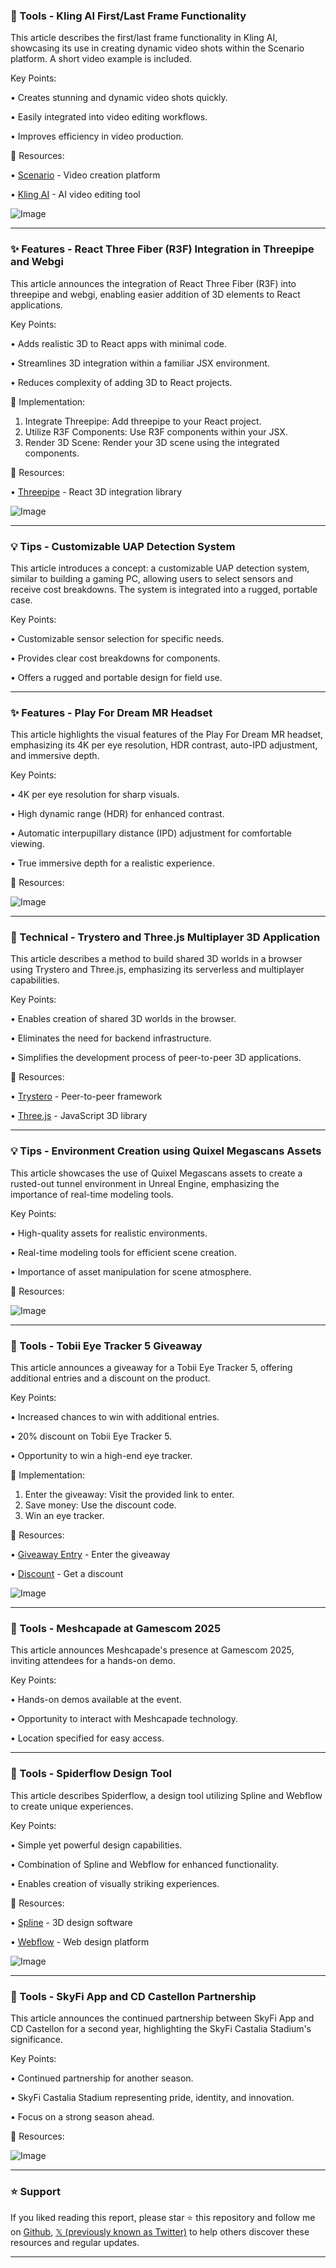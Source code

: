 ### 🚀 Tools - Kling AI First/Last Frame Functionality

This article describes the first/last frame functionality in Kling AI, showcasing its use in creating dynamic video shots within the Scenario platform.  A short video example is included.

Key Points:

• Creates stunning and dynamic video shots quickly.


• Easily integrated into video editing workflows.


• Improves efficiency in video production.


🔗 Resources:

• [Scenario](https://x.com/Scenario_gg) - Video creation platform


• [Kling AI](https://x.com/Kling_ai) - AI video editing tool


![Image](https://pbs.twimg.com/ext_tw_video_thumb/1959629540956762112/pu/img/uwtv9kuxxu_lMAWG.jpg)


---

### ✨ Features - React Three Fiber (R3F) Integration in Threepipe and Webgi

This article announces the integration of React Three Fiber (R3F) into threepipe and webgi, enabling easier addition of 3D elements to React applications.

Key Points:

• Adds realistic 3D to React apps with minimal code.


• Streamlines 3D integration within a familiar JSX environment.


• Reduces complexity of adding 3D to React projects.


🚀 Implementation:

1. Integrate Threepipe: Add threepipe to your React project.
2. Utilize R3F Components: Use R3F components within your JSX.
3. Render 3D Scene: Render your 3D scene using the integrated components.


🔗 Resources:

• [Threepipe](https://github.com/repalash/threepipe#react-three-fiber-r3f) -  React 3D integration library


![Image](https://pbs.twimg.com/amplify_video_thumb/1960052974593462272/img/xDwIQHkJCAGXLSdI.jpg)


---

### 💡 Tips - Customizable UAP Detection System

This article introduces a concept: a customizable UAP detection system, similar to building a gaming PC, allowing users to select sensors and receive cost breakdowns.  The system is integrated into a rugged, portable case.

Key Points:

• Customizable sensor selection for specific needs.


• Provides clear cost breakdowns for components.


• Offers a rugged and portable design for field use.



---

### ✨ Features - Play For Dream MR Headset

This article highlights the visual features of the Play For Dream MR headset, emphasizing its 4K per eye resolution, HDR contrast, auto-IPD adjustment, and immersive depth.

Key Points:

• 4K per eye resolution for sharp visuals.


• High dynamic range (HDR) for enhanced contrast.


• Automatic interpupillary distance (IPD) adjustment for comfortable viewing.


• True immersive depth for a realistic experience.


🔗 Resources:

![Image](https://pbs.twimg.com/amplify_video_thumb/1958829811662766080/img/C2mYRcXzyPamhr7a.jpg)


---

### 🤖 Technical - Trystero and Three.js Multiplayer 3D Application

This article describes a method to build shared 3D worlds in a browser using Trystero and Three.js, emphasizing its serverless and multiplayer capabilities.

Key Points:

• Enables creation of shared 3D worlds in the browser.


• Eliminates the need for backend infrastructure.


• Simplifies the development process of peer-to-peer 3D applications.


🔗 Resources:

• [Trystero](https://t.co/kD8w2OYUSp) - Peer-to-peer framework


• [Three.js](https://x.com/threejs) - JavaScript 3D library


---

### 💡 Tips -  Environment Creation using Quixel Megascans Assets

This article showcases the use of Quixel Megascans assets to create a rusted-out tunnel environment in Unreal Engine, emphasizing the importance of real-time modeling tools.

Key Points:

• High-quality assets for realistic environments.


• Real-time modeling tools for efficient scene creation.


• Importance of asset manipulation for scene atmosphere.


🔗 Resources:

![Image](https://pbs.twimg.com/ext_tw_video_thumb/1959186268904189952/pu/img/LJkOVPkWhzEe8ySo.jpg)


---

### 🚀 Tools - Tobii Eye Tracker 5 Giveaway

This article announces a giveaway for a Tobii Eye Tracker 5, offering additional entries and a discount on the product.

Key Points:

• Increased chances to win with additional entries.


• 20% discount on Tobii Eye Tracker 5.


• Opportunity to win a high-end eye tracker.


🚀 Implementation:

1. Enter the giveaway: Visit the provided link to enter.
2. Save money: Use the discount code.
3. Win an eye tracker.


🔗 Resources:

• [Giveaway Entry](https://tobii.gg/tWin24) - Enter the giveaway


• [Discount](https://tobii.gg/tTobii24) -  Get a discount


![Image](https://pbs.twimg.com/media/GzBZPNlWAAE8O3o?format=jpg&name=small)


---

### 🚀 Tools - Meshcapade at Gamescom 2025

This article announces Meshcapade's presence at Gamescom 2025, inviting attendees for a hands-on demo.

Key Points:

• Hands-on demos available at the event.


• Opportunity to interact with Meshcapade technology.


• Location specified for easy access.


---

### 🚀 Tools - Spiderflow Design Tool

This article describes Spiderflow, a design tool utilizing Spline and Webflow to create unique experiences.

Key Points:

• Simple yet powerful design capabilities.


• Combination of Spline and Webflow for enhanced functionality.


• Enables creation of visually striking experiences.



🔗 Resources:

• [Spline](https://x.com/splinetool) - 3D design software


• [Webflow](https://x.com/webflow) - Web design platform


![Image](https://pbs.twimg.com/amplify_video_thumb/1958860097842814977/img/bHvE154rtBVI24uG.jpg)


---

### 🚀 Tools - SkyFi App and CD Castellon Partnership

This article announces the continued partnership between SkyFi App and CD Castellon for a second year, highlighting the SkyFi Castalia Stadium's significance.

Key Points:

• Continued partnership for another season.


• SkyFi Castalia Stadium representing pride, identity, and innovation.


• Focus on a strong season ahead.


🔗 Resources:

![Image](https://pbs.twimg.com/media/Gy-CSjUboAEx6v2?format=jpg&name=small)


---

### ⭐️ Support

If you liked reading this report, please star ⭐️ this repository and follow me on [Github](https://github.com/Drix10), [𝕏 (previously known as Twitter)](https://x.com/DRIX_10_) to help others discover these resources and regular updates.

---